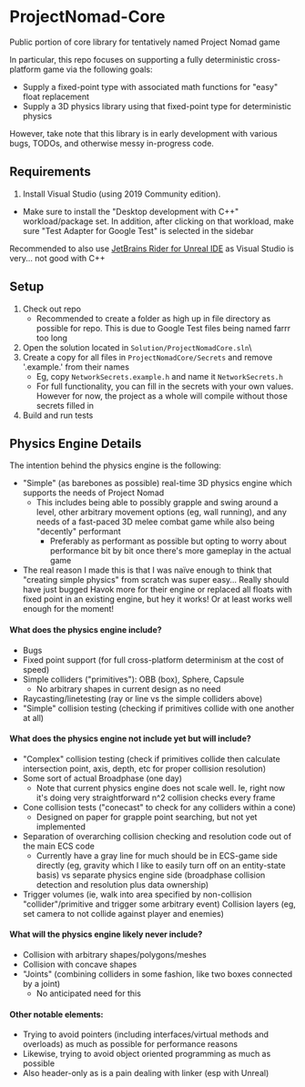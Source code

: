 # ProjectNomad-Core
Public portion of core library for tentatively named Project Nomad game

In particular, this repo focuses on supporting a fully deterministic cross-platform game via the following goals:
- Supply a fixed-point type with associated math functions for "easy" float replacement
- Supply a 3D physics library using that fixed-point type for deterministic physics

However, take note that this library is in early development with various bugs, TODOs, and otherwise messy 
in-progress code.

## Requirements
1. Install Visual Studio (using 2019 Community edition).
- Make sure to install the "Desktop development with C++" workload/package set. In addition, after clicking on that workload, make sure "Test Adapter for Google Test" 
is selected in the sidebar

Recommended to also use [JetBrains Rider for Unreal IDE](https://www.jetbrains.com/lp/rider-unreal/) as Visual Studio is very... not good with C++

## Setup
1. Check out repo
   - Recommended to create a folder as high up in file directory as possible for repo. This is due to
     Google Test files being named farrr too long
2. Open the solution located in `Solution/ProjectNomadCore.sln`\
3. Create a copy for all files in `ProjectNomadCore/Secrets` and remove '.example.' from their names
    - Eg, copy `NetworkSecrets.example.h` and name it `NetworkSecrets.h`
    - For full functionality, you can fill in the secrets with your own values. However for now, 
        the project as a whole will compile without those secrets filled in
4. Build and run tests

## Physics Engine Details

The intention behind the physics engine is the following:
- "Simple" (as barebones as possible) real-time 3D physics engine which supports the needs of Project Nomad
  - This includes being able to possibly grapple and swing around a level, other arbitrary movement options 
  (eg, wall running), and any needs of a fast-paced 3D melee combat game while also being "decently" performant
    - Preferably as performant as possible  but opting to worry about performance bit by bit once there's more gameplay in the actual game
- The real reason I made this is that I was naïve enough to think that "creating simple physics" from scratch was super easy… Really should have just bugged Havok more for their engine or replaced all floats with fixed point in an existing engine, but hey it works! Or at least works well enough for the moment!

#### What does the physics engine include?
- Bugs
- Fixed point support (for full cross-platform determinism at the cost of speed)
- Simple colliders ("primitives"): OBB (box), Sphere, Capsule
  - No arbitrary shapes in current design as no need
- Raycasting/linetesting (ray or line vs the simple colliders above)
- "Simple" collision testing (checking if primitives collide with one another at all)

#### What does the physics engine not include yet but will include?
- "Complex" collision testing (check if primitives collide then calculate intersection point, axis, depth, etc for proper collision resolution)
- Some sort of actual Broadphase (one day)
  - Note that current physics engine does not scale well. Ie, right now it's doing very straightforward n^2 collision checks every frame
- Cone collision tests ("conecast" to check for any colliders within a cone)
  - Designed on paper for grapple point searching, but not yet implemented
- Separation of overarching collision checking and resolution code out of the main ECS code
  - Currently have a gray line for much should be in ECS-game side directly (eg, gravity which I like to easily turn off on an entity-state basis) vs separate physics engine side (broadphase collision detection and resolution plus data ownership)
- Trigger volumes (ie, walk into area specified by non-collision "collider"/primitive and trigger some arbitrary event)
Collision layers (eg, set camera to not collide against player and enemies)

#### What will the physics engine likely never include?
- Collision with arbitrary shapes/polygons/meshes
- Collision with concave shapes
- "Joints" (combining colliders in some fashion, like two boxes connected by a joint)
  - No anticipated need for this

#### Other notable elements:
- Trying to avoid pointers (including interfaces/virtual methods and overloads) as much as possible for performance reasons
- Likewise, trying to avoid object oriented programming as much as possible
- Also header-only as is a pain dealing with linker (esp with Unreal)